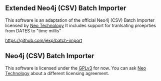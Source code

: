 Extended Neo4j (CSV) Batch Importer 
------------------------------------

This software is an adaptation of the official  Neo4j (CSV) Batch Importer licensed by [Neo Technology](http://neotechnology.com)
It includes support for tranlsating proeprties from DATES  to "time millis"

https://github.com/jexp/batch-import

## Neo4j (CSV) Batch Importer 

This software is licensed under the [GPLv3](http://www.gnu.org/licenses/gpl-3.0.en.html) for now. 
You can ask [Neo Technology](http://neotechnology.com) about a different licensing agreement.



